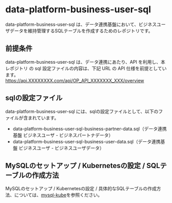 # data-platform-business-user-sql

data-platform-business-user-sql は、データ連携基盤において、ビジネスユーザデータを維持管理するSQLテーブルを作成するためのレポジトリです。 

## 前提条件  
data-platform-business-user-sql は、データ連携にあたり、API を利用し、本レポジトリ の sql 設定ファイルの内容は、下記 URL の API 仕様を前提としています。  
https://api.XXXXXXXX.com/api/OP_API_XXXXXXX_XXX/overview  

## sqlの設定ファイル

data-platform-business-user-sql には、sqlの設定ファイルとして、以下のファイルが含まれています。  

* data-platform-business-user-sql-business-partner-data.sql（データ連携基盤 ビジネスユーザ - ビジネスパートナデータ）
* data-platform-business-user-sql-business-user-data.sql（データ連携基盤 ビジネスユーザ - ビジネスユーザデータ）

## MySQLのセットアップ / Kubernetesの設定 / SQLテーブルの作成方法
MySQLのセットアップ / Kubernetesの設定 / 具体的なSQLテーブルの作成方法、については、[mysql-kube](https://github.com/latonaio/mysql-kube)を参照ください。
